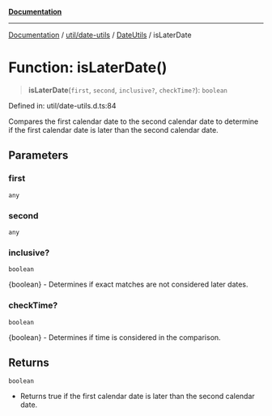 [**Documentation**](../../../../../index.md)

***

[Documentation](../../../../../index.md) / [util/date-utils](../../../index.md) / [DateUtils](../index.md) / isLaterDate

# Function: isLaterDate()

> **isLaterDate**(`first`, `second`, `inclusive?`, `checkTime?`): `boolean`

Defined in: util/date-utils.d.ts:84

Compares the first calendar date to the second calendar date to determine
if the first calendar date is later than the second calendar date.

## Parameters

### first

`any`

### second

`any`

### inclusive?

`boolean`

{boolean} - Determines if exact matches are not considered later dates.

### checkTime?

`boolean`

{boolean} - Determines if time is considered in the comparison.

## Returns

`boolean`

- Returns true if the first calendar date is later than the second calendar date.
